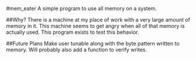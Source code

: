 #mem_eater
A simple program to use all memory on a system.

##Why?
There is a machine at my place of work with a very large amount of memory in it. This machine seems to get angry when all of that memory is actually used.
This program exists to test this behavior.

##Future Plans
Make user tunable along with the byte pattern written to memory. Will probably also add a function to verify writes.
